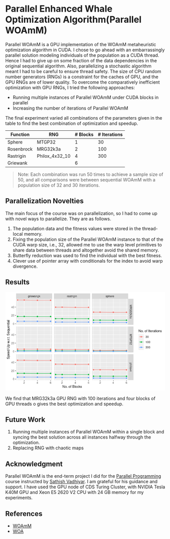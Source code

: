 # Parallel Enhanced Whale Optimization Algorithm(Parallel WOAmM)

Parallel WOAmM is a GPU implementation of the WOAmM metaheuristic optimization algorithm in CUDA. I chose to go ahead with an embarrassingly parallel solution modeling individuals of the population as a CUDA thread. Hence I had to give up on some fraction of the data dependencies in the original sequential algorithm. Also, parallelizing a stochastic algorithm meant I had to be careful to ensure thread safety. The size of CPU random number generators (RNGs) is a constraint for the caches of GPU, and the GPU RNGs are of lower quality. To overcome the comparatively inefficient optimization with GPU RNGs, I tried the following approaches:

- Running multiple instances of Parallel WOAmM under CUDA blocks in parallel
- Increasing the number of iterations of Parallel WOAmM

The final experiment varied all combinations of the parameters given in the table to find the best combination of optimization and speedup.

| Function   | RNG            | # Blocks | # Iterations |
| ---------- | -------------- | -------- | ----------- |
| Sphere     | MTGP32         | 1        | 30          |
| Rosenbrock | MRG32k3a       | 2        | 100         |
| Rastrigin  | Philox_4x32_10 | 4        | 300         |
| Griewank   |                | 6        |             |

>Note: Each combination was run 50 times to achieve a sample size of 50, and all comparisons were between sequential WOAmM with a population size of 32 and 30 iterations.

## Parallelization Novelties

The main focus of the course was on parallelization, so I had to come up with novel ways to parallelize. They are as follows.

1. The population data and the fitness values were stored in the thread-local memory.
2. Fixing the population size of the Parallel WOAmM instance to that of the CUDA warp size, i.e., 32, allowed me to use the warp level primitives to share data between threads and altogether avoid the shared memory.
3. Butterfly reduction was used to find the individual with the best fitness.
4. Clever use of pointer array with conditionals for the index to avoid warp divergence.

## Results

![](report/img/speed_up.png)

We find that MRG32k3a GPU RNG with 100 iterations and four blocks of GPU threads o gives the best optimization and speedup.

## Future Work

1. Running multiple instances of Parallel WOAmM within a single block and syncing the best solution across all instances halfway through the optimization.
2. Replacing RNG with chaotic maps

## Acknowledgment

Parallel WOAmM is the end-term project I did for the [Parallel Programming](http://cds.iisc.ac.in/courses/ds-295-parallel-programming/) course instructed by [Sathish Vadhiyar](http://cds.iisc.ac.in/faculty/vss/). I am grateful for his guidance and support. I have used the GPU node of CDS Turing Cluster, with NVIDIA Tesla K40M GPU and Xeon E5 2620 V2 CPU with 24 GB memory for my experiments.

## References

- [WOAmM](https://www.sciencedirect.com/science/article/pii/S0360835220307567)
- [WOA](https://www.sciencedirect.com/science/article/pii/S0965997816300163)